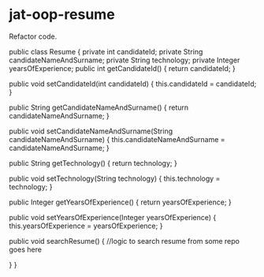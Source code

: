 # jat-oop-resume
Refactor code.

public class Resume {
  private int candidateId;
  private String candidateNameAndSurname;
  private String technology;
  private Integer yearsOfExperience;
  public int getCandidateId() {
	return candidateId;
  }

  public void setCandidateId(int candidateId) {
	this.candidateId = candidateId;
  }

  public String getCandidateNameAndSurname() {
	return candidateNameAndSurname;
  }

public void setCandidateNameAndSurname(String candidateNameAndSurname) {
	this.candidateNameAndSurname = candidateNameAndSurname;
  }

  public String getTechnology() {
	return technology;
  }

  public void setTechnology(String technology) {
	this.technology = technology;
  }

  public Integer getYearsOfExperience() {
	return yearsOfExperience;
  }

  public void setYearsOfExperience(Integer yearsOfExperience) {
	this.yearsOfExperience = yearsOfExperience;
  }


  public void searchResume() {
	//logic to search resume from some repo goes here

  }
}
